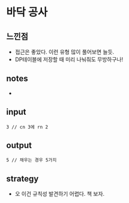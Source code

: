 # 바닥 공사

## 느낀점
* 접근은 좋았다. 이런 유형 많이 풀어보면 늘듯.
* DP테이블에 저장할 때 미리 나눠줘도 무방하구나!

## notes
* 

## input
```
3 // cn 3에 rn 2
```

## output
```
5 // 채우는 경우 5가지
```

## strategy
* 오 이건 규칙성 발견하기 어렵다. 책 보자.

